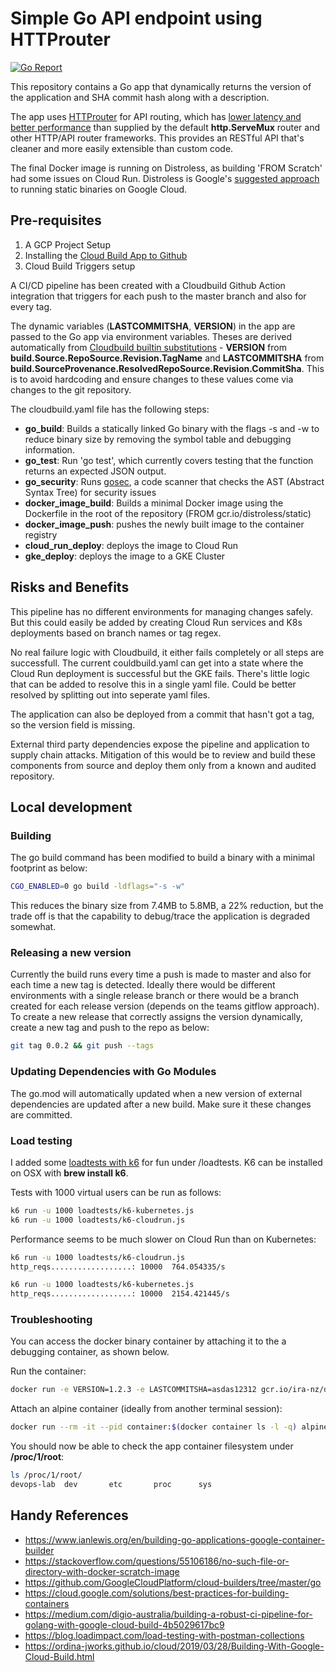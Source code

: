 # Simple Go API endpoint using HTTProuter
[![Go Report](https://goreportcard.com/badge/github.com/irab/devops-lab)](https://goreportcard.com/report/github.com/irab/devops-lab)

This repository contains a Go app that dynamically returns the version of the application and SHA commit hash along with a description.

The app uses [HTTProuter](https://github.com/julienschmidt/httprouter) for API routing, which has [lower latency and better performance](https://github.com/julienschmidt/go-http-routing-benchmark) than supplied by the default **http.ServeMux** router and other HTTP/API router frameworks. This provides an RESTful API that's cleaner and more easily extensible than custom code.

The final Docker image is running on Distroless, as building 'FROM Scratch' had some issues on Cloud Run. Distroless is Google's [suggested approach](https://github.com/GoogleContainerTools/distroless/blob/master/base/README.md) to running static binaries on Google Cloud.


## Pre-requisites

1. A GCP Project Setup
1. Installing the [Cloud Build App to Github](https://cloud.google.com/build/docs/automating-builds/build-repos-from-github)
1. Cloud Build Triggers setup

A CI/CD pipeline has been created with a Cloudbuild Github Action integration that triggers for each push to the master branch and also for every tag.

The dynamic variables (**LASTCOMMITSHA**, **VERSION**) in the app are passed to the Go app via environment variables. Theses are derived automatically from [Cloudbuild builtin substitutions](https://cloud.google.com/cloud-build/docs/configuring-builds/substitute-variable-values) - **VERSION** from **build.Source.RepoSource.Revision.TagName** and **LASTCOMMITSHA** from **build.SourceProvenance.ResolvedRepoSource.Revision.CommitSha**. This is to avoid hardcoding and ensure changes to these values come via changes to the git repository.

The cloudbuild.yaml file has the following steps:

- **go_build**: Builds a statically linked Go binary with the flags -s and -w to reduce binary size by removing the symbol table and debugging information.
- **go_test**: Run 'go test', which currently covers testing that the function returns an expected JSON output.
- **go_security**: Runs [gosec](https://github.com/securego/gosec), a code scanner that checks the AST (Abstract Syntax Tree) for security issues
- **docker_image_build**: Builds a minimal Docker image using the Dockerfile in the root of the repository (FROM gcr.io/distroless/static)
- **docker_image_push**: pushes the newly built image to the container registry
- **cloud_run_deploy**: deploys the image to Cloud Run
- **gke_deploy**: deploys the image to a GKE Cluster

## Risks and Benefits

This pipeline has no different environments for managing changes safely. But this could easily be added by creating Cloud Run services and K8s deployments based on branch names or tag regex.

No real failure logic with Cloudbuild, it either fails completely or all steps are successfull. The current couldbuild.yaml can get into a state where the Cloud Run deployment is successful but the GKE fails. There's little logic that can be added to resolve this in a single yaml file. Could be better resolved by splitting out into seperate yaml files.

The application can also be deployed from a commit that hasn't got a tag, so the version field is missing.

External third party dependencies expose the pipeline and application to supply chain attacks. Mitigation of this would be to review and build these components from source and deploy them only from a known and audited repository.

## Local development

### Building

The go build command has been modified to build a binary with a minimal footprint as below:

```bash
CGO_ENABLED=0 go build -ldflags="-s -w"
```

This reduces the binary size from 7.4MB to 5.8MB, a 22% reduction, but the trade off is that the capability to debug/trace the application is degraded somewhat.

### Releasing a new version

Currently the build runs every time a push is made to master and also for each time a new tag is detected. Ideally there would be different environments with a single release branch or there would be a branch created for each release version (depends on the teams gitflow approach). To create a new release that correctly assigns the version dynamically, create a new tag and push to the repo as below:

```bash
git tag 0.0.2 && git push --tags
```

### Updating Dependencies with Go Modules

The go.mod will automatically updated when a new version of external dependencies are updated after a new build. Make sure it these changes are committed.

### Load testing

I added some [loadtests with k6](https://blog.loadimpact.com/load-testing-with-postman-collections) for fun under /loadtests. K6 can be installed on OSX with **brew install k6**.

Tests with 1000 virtual users can be run as follows:

```bash
k6 run -u 1000 loadtests/k6-kubernetes.js
k6 run -u 1000 loadtests/k6-cloudrun.js
```

Performance seems to be much slower on Cloud Run than on Kubernetes:

```bash
k6 run -u 1000 loadtests/k6-cloudrun.js
http_reqs..................: 10000  764.054335/s

k6 run -u 1000 loadtests/k6-kubernetes.js
http_reqs..................: 10000  2154.421445/s
```

### Troubleshooting

You can access the docker binary container by attaching it to the a debugging container, as shown below.

Run the container:

```bash
docker run -e VERSION=1.2.3 -e LASTCOMMITSHA=asdas12312 gcr.io/ira-nz/devops-lab:latest
```

Attach an alpine container (ideally from another terminal session):

```bash
docker run --rm -it --pid container:$(docker container ls -l -q) alpine
```

You should now be able to check the app container filesystem under **/proc/1/root**:

```bash
ls /proc/1/root/
devops-lab  dev       etc       proc      sys
```

## Handy References

- https://www.ianlewis.org/en/building-go-applications-google-container-builder
- https://stackoverflow.com/questions/55106186/no-such-file-or-directory-with-docker-scratch-image
- https://github.com/GoogleCloudPlatform/cloud-builders/tree/master/go
- https://cloud.google.com/solutions/best-practices-for-building-containers
- https://medium.com/digio-australia/building-a-robust-ci-pipeline-for-golang-with-google-cloud-build-4b5029617bc9
- https://blog.loadimpact.com/load-testing-with-postman-collections
- https://ordina-jworks.github.io/cloud/2019/03/28/Building-With-Google-Cloud-Build.html
